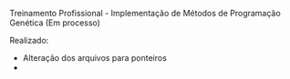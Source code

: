 Treinamento Profissional - Implementação de Métodos de Programação Genética
(Em processo)

Realizado:
- Alteração dos arquivos para ponteiros
- 
